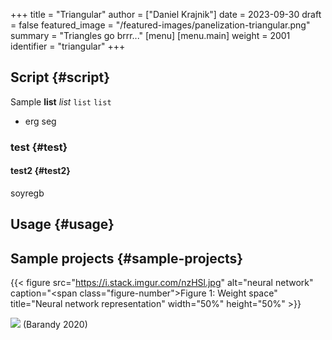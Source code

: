 +++
title = "Triangular"
author = ["Daniel Krajnik"]
date = 2023-09-30
draft = false
featured_image = "/featured-images/panelization-triangular.png"
summary = "Triangles go brrr..."
[menu]
  [menu.main]
    weight = 2001
    identifier = "triangular"
+++

## Script {#script}

Sample **list** _list_ `list` `list`

-   erg seg


### test {#test}


#### test2 {#test2}

soyregb


## Usage {#usage}


## Sample projects {#sample-projects}

{{< figure src="https://i.stack.imgur.com/nzHSl.jpg" alt="neural network" caption="<span class=\"figure-number\">Figure 1: </span>Weight space" title="Neural network representation" width="50%" height="50%" >}}

![](/ox-hugo/_20230930_134101screenshot.png)
(Barandy 2020)
